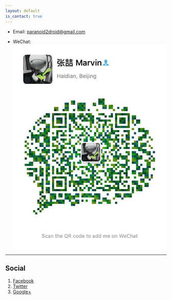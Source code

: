 ```yaml
---
layout: default
is_contact: true
---
```


* Email: [paranoid2droid@gmail.com](mailto:paranoid2droid@gmail.com)

* WeChat: <img src="qrcode.jpg">

---

## Social

1. [Facebook](#)
2. [Twitter](#)
3. [Google+](#)
